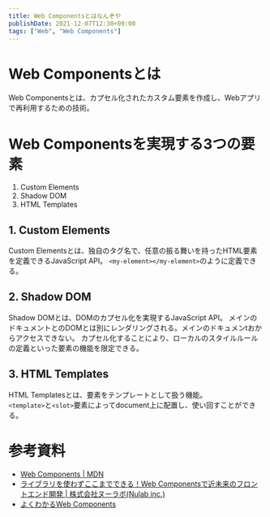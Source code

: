 ```yaml
---
title: Web Componentsとはなんぞや
publishDate: 2021-12-07T12:30+09:00
tags: ["Web", "Web Components"]
---
```


# Web Componentsとは

Web Componentsとは、カプセル化されたカスタム要素を作成し、Webアプリで再利用するための技術。

# Web Componentsを実現する3つの要素

1. Custom Elements
2. Shadow DOM
3. HTML Templates

## 1. Custom Elements

Custom Elementsとは、独自のタグ名で、任意の振る舞いを持ったHTML要素を定義できるJavaScript API。
`<my-element></my-element>`のように定義できる。

## 2. Shadow DOM

Shadow DOMとは、DOMのカプセル化を実現するJavaScript API。
メインのドキュメントとのDOMとは別にレンダリングされる。メインのドキュメンtおからアクセスできない。
カプセル化することにより、ローカルのスタイルルールの定義といった要素の機能を限定できる。

## 3. HTML Templates

HTML Templatesとは、要素をテンプレートとして扱う機能。  
`<template>`と`<slot>`要素によってdocument上に配置し、使い回すことができる。

# 参考資料

- [Web Components | MDN](https://developer.mozilla.org/ja/docs/Web/Web_Components)
- [ライブラリを使わずここまでできる！Web Componentsで近未来のフロントエンド開発 | 株式会社ヌーラボ(Nulab inc.)](https://nulab.com/ja/blog/cacoo/web-components/)
- [よくわかるWeb Components](https://www.amazon.co.jp/dp/B07J5R83PY)
